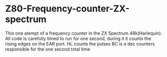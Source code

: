 # Z80-Frequency-counter-ZX-spectrum

This one atempt of a frequency counter in the ZX Spectrum 48k(Harlequin).
All code is carefully timed to run for one second,
during it it counts the rising edges on the EAR port.
HL counts the pulses
BC is a dec counters responsible for the one second total time
